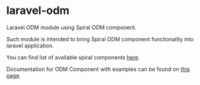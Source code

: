 # laravel-odm
Laravel ODM module using Spiral ODM component.

Such module is intended to bring Spiral ODM component functionality into laravel application.

You can find list of available spiral components [here](https://github.com/spiral/components).

Documentation for ODM Component with examples can be found on [this page](https://github.com/spiral/guide/blob/master/odm/overview.md).
